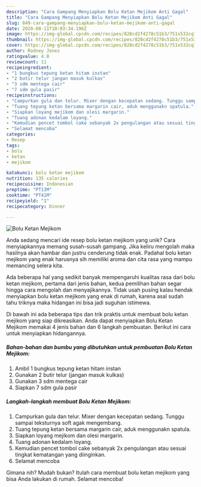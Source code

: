 ```yaml
---
description: "Cara Gampang Menyiapkan Bolu Ketan Mejikom Anti Gagal"
title: "Cara Gampang Menyiapkan Bolu Ketan Mejikom Anti Gagal"
slug: 849-cara-gampang-menyiapkan-bolu-ketan-mejikom-anti-gagal
date: 2020-08-11T10:03:34.196Z
image: https://img-global.cpcdn.com/recipes/828cd2f4278c51b3/751x532cq70/bolu-ketan-mejikom-foto-resep-utama.jpg
thumbnail: https://img-global.cpcdn.com/recipes/828cd2f4278c51b3/751x532cq70/bolu-ketan-mejikom-foto-resep-utama.jpg
cover: https://img-global.cpcdn.com/recipes/828cd2f4278c51b3/751x532cq70/bolu-ketan-mejikom-foto-resep-utama.jpg
author: Rodney Jones
ratingvalue: 4.8
reviewcount: 11
recipeingredient:
- "1 bungkus tepung ketan hitam instan"
- "2 butir telur jangan masuk kulkas"
- "3 sdm mentega cair"
- "7 sdm gula pasir"
recipeinstructions:
- "Campurkan gula dan telur. Mixer dengan kecepatan sedang. Tunggu sampai teksturnya soft agak mengembang."
- "Tuang tepung ketan bersama margarin cair, aduk menggunakn spatula."
- "Siapkan loyang mejikom dan olesi margarin."
- "Tuang adonan kedalam loyang."
- "Kemudian pencet tombol cake sebanyak 2x pengulangan atau sesuai tingkat kematangan yang diinginkan."
- "Selamat mencoba"
categories:
- Resep
tags:
- bolu
- ketan
- mejikom

katakunci: bolu ketan mejikom 
nutrition: 135 calories
recipecuisine: Indonesian
preptime: "PT13M"
cooktime: "PT41M"
recipeyield: "1"
recipecategory: Dinner

---
```



![Bolu Ketan Mejikom](https://img-global.cpcdn.com/recipes/828cd2f4278c51b3/751x532cq70/bolu-ketan-mejikom-foto-resep-utama.jpg)

Anda sedang mencari ide resep bolu ketan mejikom yang unik? Cara menyiapkannya memang susah-susah gampang. Jika keliru mengolah maka hasilnya akan hambar dan justru cenderung tidak enak. Padahal bolu ketan mejikom yang enak harusnya sih memiliki aroma dan cita rasa yang mampu memancing selera kita.



Ada beberapa hal yang sedikit banyak mempengaruhi kualitas rasa dari bolu ketan mejikom, pertama dari jenis bahan, kedua pemilihan bahan segar hingga cara mengolah dan menyajikannya. Tidak usah pusing kalau hendak menyiapkan bolu ketan mejikom yang enak di rumah, karena asal sudah tahu triknya maka hidangan ini bisa jadi suguhan istimewa.


Di bawah ini ada beberapa tips dan trik praktis untuk membuat bolu ketan mejikom yang siap dikreasikan. Anda dapat menyiapkan Bolu Ketan Mejikom memakai 4 jenis bahan dan 6 langkah pembuatan. Berikut ini cara untuk menyiapkan hidangannya.

<!--inarticleads1-->

##### Bahan-bahan dan bumbu yang dibutuhkan untuk pembuatan Bolu Ketan Mejikom:

1. Ambil 1 bungkus tepung ketan hitam instan
1. Gunakan 2 butir telur (jangan masuk kulkas)
1. Gunakan 3 sdm mentega cair
1. Siapkan 7 sdm gula pasir




<!--inarticleads2-->

##### Langkah-langkah membuat Bolu Ketan Mejikom:

1. Campurkan gula dan telur. Mixer dengan kecepatan sedang. Tunggu sampai teksturnya soft agak mengembang.
1. Tuang tepung ketan bersama margarin cair, aduk menggunakn spatula.
1. Siapkan loyang mejikom dan olesi margarin.
1. Tuang adonan kedalam loyang.
1. Kemudian pencet tombol cake sebanyak 2x pengulangan atau sesuai tingkat kematangan yang diinginkan.
1. Selamat mencoba




Gimana nih? Mudah bukan? Itulah cara membuat bolu ketan mejikom yang bisa Anda lakukan di rumah. Selamat mencoba!
